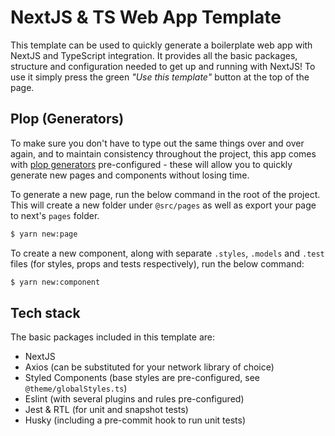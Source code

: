 # NextJS & TS Web App Template

This template can be used to quickly generate a boilerplate web app with NextJS and TypeScript integration. It provides all the basic packages, structure and configuration needed to get up and running with NextJS! To use it simply press the green _"Use this template"_ button at the top of the page.

## Plop (Generators)

To make sure you don't have to type out the same things over and over again, and to maintain consistency throughout the project, this app comes with [plop generators](https://plopjs.com) pre-configured - these will allow you to quickly generate new pages and components without losing time.

To generate a new page, run the below command in the root of the project. This will create a new folder under `@src/pages` as well as export your page to next's `pages` folder.

```bash
$ yarn new:page
```

To create a new component, along with separate `.styles`, `.models` and `.test` files (for styles, props and tests respectively), run the below command:

```bash
$ yarn new:component
```

## Tech stack

The basic packages included in this template are:

- NextJS
- Axios (can be substituted for your network library of choice)
- Styled Components (base styles are pre-configured, see `@theme/globalStyles.ts`)
- Eslint (with several plugins and rules pre-configured)
- Jest & RTL (for unit and snapshot tests)
- Husky (including a pre-commit hook to run unit tests)
